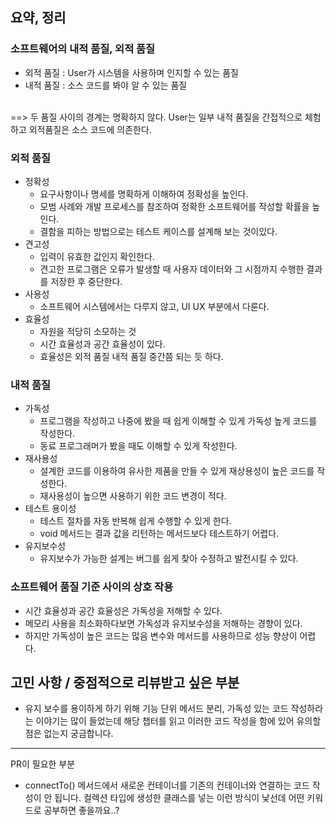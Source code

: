 ## 요약, 정리 

### 소프트웨어의 내적 품질, 외적 품질

- 외적 품질 : User가 시스템을 사용하며 인지할 수 있는 품질
- 내적 품질 : 소스 코드를 봐야 알 수 있는 품질
<br>
==> 두 품질 사이의 경계는 명확하지 않다. User는 일부 내적 품질을 간접적으로 체험하고 외적품질은 소스 코드에 의존한다.

### 외적 품질
- 정확성
  - 요구사항이나 명세를 명확하게 이해하여 정확성을 높인다.
  - 모범 사례와 개발 프로세스를 참조하여 정확한 소프트웨어를 작성할 확률을 높인다.
  - 결함을 피하는 방법으로는 테스트 케이스를 설계해 보는 것이있다.
- 견고성
  - 입력이 유효한 값인지 확인한다.
  - 견고한 프로그램은 오류가 발생할 때 사용자 데이터와 그 시점까지 수행한 결과를 저장한 후 중단한다.
- 사용성
  - 소프트웨어 시스템에서는 다루지 않고, UI UX 부분에서 다룬다.
- 효율성
  - 자원을 적당히 소모하는 것
  - 시간 효율성과 공간 효율성이 있다.
  - 효율성은 외적 품질 내적 품질 중간쯤 되는 듯 하다.

### 내적 품질
- 가독성
  - 프로그램을 작성하고 나중에 봤을 때 쉽게 이해할 수 있게 가독성 높게 코드를 작성한다.
  - 동료 프로그래머가 봤을 때도 이해할 수 있게 작성한다.
- 재사용성
  - 설계한 코드를 이용하여 유사한 제품을 만들 수 있게 재상용성이 높은 코드를 작성한다.
  - 재사용성이 높으면 사용하기 위한 코드 변경이 적다.
- 테스트 용이성
  - 테스트 절차를 자동 반복해 쉽게 수행할 수 있게 한다.
  - void 메서드는 결과 값을 리턴하는 메서드보다 테스트하기 어렵다.
- 유지보수성
  - 유지보수가 가능한 설계는 버그를 쉽게 찾아 수정하고 발전시킬 수 있다.

### 소프트웨어 품질 기준 사이의 상호 작용
- 시간 효율성과 공간 효율성은 가독성을 저해할 수 있다.
- 메모리 사용을 최소화하다보면 가독성과 유지보수성을 저해하는 경향이 있다.
- 하지만 가독성이 높은 코드는 많음 변수와 메서드를 사용하므로 성능 향상이 어렵다.



## 고민 사항 / 중점적으로 리뷰받고 싶은 부분

- 유지 보수를 용이하게 하기 위해 기능 단위 메서드 분리, 가독성 있는 코드 작성하라는 이야기는 많이 들었는데 해당 챕터를 읽고 이러한 코드 작성을 함에 있어 유의할 점은 없는지 궁금합니다.
---
PR이 필요한 부분
- connectTo() 메서드에서 새로운 컨테이너를 기존의 컨테이너와 연결하는 코드 작성이 안 됩니다. 컬렉션 타입에 생성한 클래스를 넣는 이런 방식이 낯선데 어떤 키워드로 공부하면 좋을까요..?
_<!-- 함께 고민해주었으면 하는 부분 -->_

